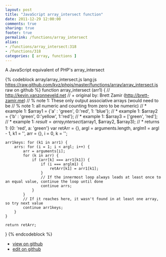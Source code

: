 ```yaml
---
layout: post
title: "JavaScript array_intersect function"
date: 2011-12-29 12:00:00
comments: true
sharing: true
footer: true
permalink: /functions/array_intersect
alias:
- /functions/array_intersect:318
- /functions/318
categories: [ array, functions ]
---
```

A JavaScript equivalent of PHP's array_intersect
<!-- more -->
{% codeblock array/array_intersect.js lang:js https://raw.github.com/kvz/phpjs/master/functions/array/array_intersect.js raw on github %}
function array_intersect (arr1) {
    // http://kevin.vanzonneveld.net
    // +   original by: Brett Zamir (http://brett-zamir.me)
    // %        note 1: These only output associative arrays (would need to be
    // %        note 1: all numeric and counting from zero to be numeric)
    // *     example 1: $array1 = {'a' : 'green', 0:'red', 1: 'blue'};
    // *     example 1: $array2 = {'b' : 'green', 0:'yellow', 1:'red'};
    // *     example 1: $array3 = ['green', 'red'];
    // *     example 1: $result = array_intersect($array1, $array2, $array3);
    // *     returns 1: {0: 'red', a: 'green'}
    var retArr = {},
        argl = arguments.length,
        arglm1 = argl - 1,
        k1 = '',
        arr = {},
        i = 0,
        k = '';

    arr1keys: for (k1 in arr1) {
        arrs: for (i = 1; i < argl; i++) {
            arr = arguments[i];
            for (k in arr) {
                if (arr[k] === arr1[k1]) {
                    if (i === arglm1) {
                        retArr[k1] = arr1[k1];
                    }
                    // If the innermost loop always leads at least once to an equal value, continue the loop until done
                    continue arrs;
                }
            }
            // If it reaches here, it wasn't found in at least one array, so try next value
            continue arr1keys;
        }
    }

    return retArr;
}
{% endcodeblock %}
<ul>
 <li><a href="https://github.com/kvz/phpjs/blob/master/functions/array/array_intersect.js">view on github</a></li>
 <li><a href="https://github.com/kvz/phpjs/edit/master/functions/array/array_intersect.js">edit on github</a></li>
</ul>
